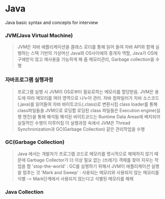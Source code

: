 # Java
Java basic syntax and concepts for interview

### JVM(Java Virtual Machine)
> JVM은 자바 애플리케이션을 클래스 로더를 통해 읽어 들여 자바 API와 함께 실행하는 스택 기반의 가상머신
> Java와 OS사이에의 중개자 역할, Java가 OS에 구애받지 않고 재사용을 가능하게 해 줌
> 메모리관리, Garbage collection을 수행
>
### 자바프로그램 실행과정
> 프로그램 실행 시 JVM이 OS로부터 필요로하는 메모리를 할당받음. JVM은 용도에 따라 메모리를 여러 영역으로 나누어 관리.
> 자바 컴파일러가 자바 소스코드(.java)를 읽어들여 자바 바이트코드(.class)로 변환시킴
> class loader를 통해 class파일들을 JVM으로 로딩함
> 로딩된 class 파일들은 Execution engine(실행 엔진)을 통해 해석됨
> 해석된 바이트코드는 Runtime Data Areas에 배치되어 실질적인 수행이 이루어짐
> 이 실행과정 속에서 JVM은 Thread Synchronization과 GC(Garbage Collection) 같은 관리작업을 수행
>
### GC(Garbage Collection)
> Java 에서는 개발자가 프로그램 코드로 메모리를 명시적으로 해제하지 않기 때문에 Garbage Collector가 더 이상 필요 없는 (쓰레기) 객체를 찾아 지우는 작업을 함
> 'stop-the-world' : GC를 실행하기 위해서 JVM이 애플리케이션 실행을 멈추는 것
> 'Mark and Sweep' : 사용되는 메모리와 사용되지 않는 메모리를 식별 -> Mark단계에서 사용되지 않는다고 식별된 메모리를 해제
> 
### Java Collection
> 
